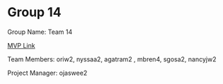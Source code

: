 # Group 14
Group Name: Team 14

[MVP Link]([http://cs196.cs.illinois.edu](https://docs.google.com/document/d/1n86lMuv6QvKuWHL3CIwwUqgnE84U6u2NXXqhdplX_lU/edit))


Team Members: oriw2, nyssaa2, agatram2 , mbren4, sgosa2, nancyjw2

Project Manager: ojaswee2
